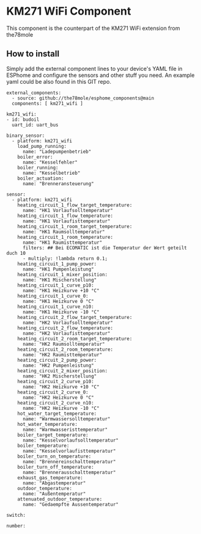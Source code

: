# KM271 WiFi Component

This component is the counterpart of the KM271 WiFi extension from the78mole

## How to install

Simply add the external component lines to your device's YAML file in ESPhome and configure the sensors and other stuff you need. 
An example yaml could be also found in this GIT repo.

    external_components:
      - source: github://the78mole/esphome_components@main
      components: [ km271_wifi ]

    km271_wifi:
    - id: budoil
      uart_id: uart_bus

    binary_sensor:
      - platform: km271_wifi
        load_pump_running:
          name: "Ladepumpenbetrieb"
        boiler_error:
          name: "Kesselfehler"
        boiler_running:
          name: "Kesselbetrieb"
        boiler_actuation:
          name: "Brenneransteuerung"

    sensor:
      - platform: km271_wifi
        heating_circuit_1_flow_target_temperature:
          name: "HK1 Vorlaufsolltemperatur"
        heating_circuit_1_flow_temperature:
          name: "HK1 Vorlaufisttemperatur"
        heating_circuit_1_room_target_temperature:
          name: "HK1 Raumsolltemperatur"
        heating_circuit_1_room_temperature:
          name: "HK1 Raumisttemperatur"
          filters: ## Bei ECOMATIC ist die Temperatur der Wert geteilt duch 10
          - multiply: !lambda return 0.1;
        heating_circuit_1_pump_power:
          name: "HK1 Pumpenleistung"
        heating_circuit_1_mixer_position:
          name: "HK1 Mischerstellung"
        heating_circuit_1_curve_p10:
          name: "HK1 Heizkurve +10 °C"
        heating_circuit_1_curve_0:
          name: "HK1 Heizkurve 0 °C"
        heating_circuit_1_curve_n10:
          name: "HK1 Heizkurve -10 °C"
        heating_circuit_2_flow_target_temperature:
          name: "HK2 Vorlaufsolltemperatur"
        heating_circuit_2_flow_temperature:
          name: "HK2 Vorlaufisttemperatur"
        heating_circuit_2_room_target_temperature:
          name: "HK2 Raumsolltemperatur"
        heating_circuit_2_room_temperature:
          name: "HK2 Raumisttemperatur"
        heating_circuit_2_pump_power:
          name: "HK2 Pumpenleistung"
        heating_circuit_2_mixer_position:
          name: "HK2 Mischerstellung"
        heating_circuit_2_curve_p10:
          name: "HK2 Heizkurve +10 °C"
        heating_circuit_2_curve_0:
          name: "HK2 Heizkurve 0 °C"
        heating_circuit_2_curve_n10:
          name: "HK2 Heizkurve -10 °C"
        hot_water_target_temperature:
          name: "Warmwassersolltemperatur"
        hot_water_temperature:
          name: "Warmwasseristtemperatur"
        boiler_target_temperature:
          name: "Kesselvorlaufsolltemperatur"
        boiler_temperature:
          name: "Kesselvorlaufisttemperatur"
        boiler_turn_on_temperature:
          name: "Brennereinschalttemperatur"
        boiler_turn_off_temperature:
          name: "Brennerausschalttemperatur"
        exhaust_gas_temperature:
          name: "Abgastemperatur"
        outdoor_temperature:
          name: "Außentemperatur"
        attenuated_outdoor_temperature:
          name: "Gedaempfte Aussentemperatur"

    switch:

    number:
